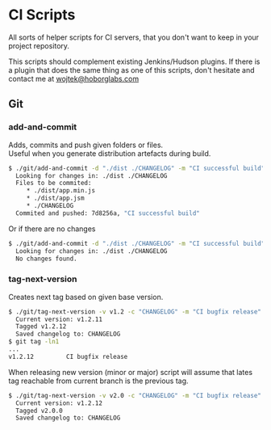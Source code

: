 # CI Scripts

All sorts of helper scripts for CI servers, that you don't want to keep in your project repository.

This scripts should complement existing Jenkins/Hudson plugins. If there is a plugin that does the same thing as
one of this scripts, don't hesitate and contact me at wojtek@hoborglabs.com




## Git



### add-and-commit

Adds, commits and push given folders or files.  
Useful when you generate distribution artefacts during build.

```BASH
$ ./git/add-and-commit -d "./dist ./CHANGELOG" -m "CI successful build"
  Looking for changes in: ./dist ./CHANGELOG
  Files to be commited:
     * ./dist/app.min.js
     * ./dist/app.jsm
     * ./CHANGELOG
  Commited and pushed: 7d8256a, "CI successful build"
```

Or if there are no changes
```BASH
$ ./git/add-and-commit -d "./dist ./CHANGELOG" -m "CI successful build"
  Looking for changes in: ./dist ./CHANGELOG
  No changes found.
```



### tag-next-version

Creates next tag based on given base version.

```BASH
$ ./git/tag-next-version -v v1.2 -c "CHANGELOG" -m "CI bugfix release"
  Current version: v1.2.11
  Tagged v1.2.12
  Saved changelog to: CHANGELOG
$ git tag -ln1
...
v1.2.12         CI bugfix release
```

When releasing new version (minor or major) script will assume that lates tag reachable from current branch is the
previous tag.

```BASH
$ ./git/tag-next-version -v v2.0 -c "CHANGELOG" -m "CI bugfix release"
  Current version: v1.2.12
  Tagged v2.0.0
  Saved changelog to: CHANGELOG
```
